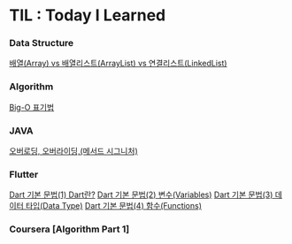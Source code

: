 # TIL : Today I Learned


### Data Structure 
[배열(Array) vs 배열리스트(ArrayList) vs 연결리스트(LinkedList)](https://github.com/HighandLight/TIL/blob/main/Data%20Structure/%EB%B0%B0%EC%97%B4(Array)%20vs%20%EB%B0%B0%EC%97%B4%EB%A6%AC%EC%8A%A4%ED%8A%B8(ArrayList)%20vs%20%EC%97%B0%EA%B2%B0%EB%A6%AC%EC%8A%A4%ED%8A%B8(Linked%20List).md)
### Algorithm
[Big-O 표기법](https://github.com/HighandLight/TIL/blob/main/Algorithm/Big-O%ED%91%9C%EA%B8%B0%EB%B2%95.md)
### JAVA
[오버로딩, 오버라이딩,(메서드 시그니처)](https://github.com/HighandLight/TIL/blob/main/java/%EC%98%A4%EB%B2%84%EB%A1%9C%EB%94%A9%2C%EC%98%A4%EB%B2%84%EB%9D%BC%EC%9D%B4%EB%94%A9%2C%EB%A9%94%EC%84%9C%EB%93%9C%EC%8B%9C%EA%B7%B8%EB%8B%88%EC%B2%98.md)

### Flutter
[Dart 기본 문법(1) Dart란?](https://github.com/HighandLight/TIL/blob/main/Flutter/%08Dart%20%EA%B8%B0%EB%B3%B8%20%EB%AC%B8%EB%B2%95(1)%20Dart%EB%9E%80%3F.md)
[Dart 기본 문법(2) 변수(Variables)](https://github.com/HighandLight/TIL/blob/main/Flutter/Dart%20%EA%B8%B0%EB%B3%B8%20%EB%AC%B8%EB%B2%95(2)%20%EB%B3%80%EC%88%98(Variables).md)
[Dart 기본 문법(3) 데이터 타입(Data Type)](https://github.com/HighandLight/TIL/blob/main/Flutter/Dart%20%EA%B8%B0%EB%B3%B8%20%EB%AC%B8%EB%B2%95(3)%20%EB%8D%B0%EC%9D%B4%ED%84%B0%20%ED%83%80%EC%9E%85(Data%20Type).md)
[Dart 기본 문법(4) 함수(Functions)](https://github.com/HighandLight/TIL/blob/main/Flutter/Dart%20%EA%B8%B0%EB%B3%B8%20%EB%AC%B8%EB%B2%95(4)%20%ED%95%A8%EC%88%98(Functions).md)

### Coursera [Algorithm Part 1]

